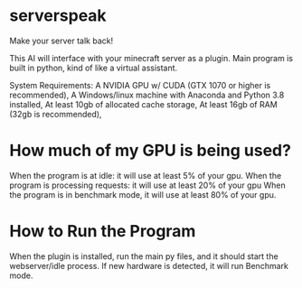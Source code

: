 # serverspeak
Make your server talk back!

This AI will interface with your minecraft server as a plugin.
Main program is built in python, kind of like a virtual assistant.

System Requirements:
A NVIDIA GPU w/ CUDA (GTX 1070 or higher is recommended),
A Windows/linux machine with Anaconda and Python 3.8 installed,
At least 10gb of allocated cache storage,
At least 16gb of RAM (32gb is recommended),

# How much of my GPU is being used?
When the program is at idle: it will use at least 5% of your gpu.
When the program is processing requests: it will use at least 20% of your gpu
When the program is in benchmark mode, it will use at least 80% of your gpu.

# How to Run the Program
When the plugin is installed, run the main py files, and it should start the webserver/idle process. If new hardware is detected, it will run Benchmark mode.

